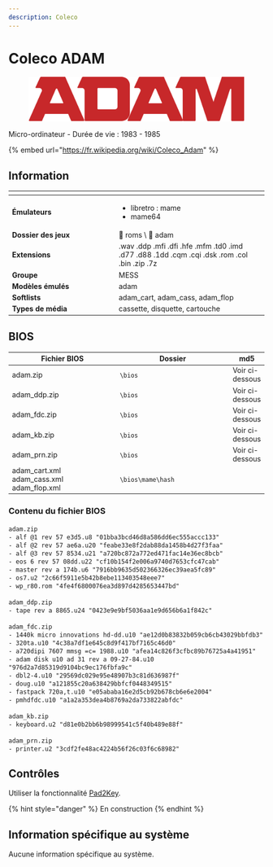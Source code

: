 ```yaml
---
description: Coleco
---
```


# Coleco ADAM

<div align="left">

<figure><img src="https://raw.githubusercontent.com/fabricecaruso/es-theme-carbon/5b2195d8cce1b44a6aadc2a43c341e7511d4b48f/art/logos/adam.svg" alt=""><figcaption></figcaption></figure>

</div>

Micro-ordinateur - Durée de vie : 1983 - 1985

{% embed url="https://fr.wikipedia.org/wiki/Coleco_Adam" %}

## Information

<table data-header-hidden><thead><tr><th width="196"></th><th></th><th data-hidden></th></tr></thead><tbody><tr><td><strong>Émulateurs</strong></td><td><ul><li>libretro : mame</li><li>mame64</li></ul></td><td></td></tr><tr><td><strong>Dossier des jeux</strong></td><td><span data-gb-custom-inline data-tag="emoji" data-code="1f4c1">📁</span> roms \ <span data-gb-custom-inline data-tag="emoji" data-code="1f4c2">📂</span> adam</td><td></td></tr><tr><td><strong>Extensions</strong></td><td>.wav .ddp .mfi .dfi .hfe .mfm .td0 .imd .d77 .d88 .1dd .cqm .cqi .dsk .rom .col .bin .zip .7z</td><td></td></tr><tr><td><strong>Groupe</strong></td><td>MESS</td><td></td></tr><tr><td><strong>Modèles émulés</strong></td><td>adam</td><td></td></tr><tr><td><strong>Softlists</strong></td><td>adam_cart, adam_cass, adam_flop</td><td></td></tr><tr><td><strong>Types de média</strong></td><td>cassette, disquette, cartouche</td><td></td></tr></tbody></table>

## BIOS

<table><thead><tr><th width="224">Fichier BIOS</th><th width="235">Dossier</th><th>md5</th></tr></thead><tbody><tr><td>adam.zip</td><td><code>\bios</code></td><td>Voir ci-dessous</td></tr><tr><td>adam_ddp.zip</td><td><code>\bios</code></td><td>Voir ci-dessous</td></tr><tr><td>adam_fdc.zip</td><td><code>\bios</code></td><td>Voir ci-dessous</td></tr><tr><td>adam_kb.zip</td><td><code>\bios</code></td><td>Voir ci-dessous</td></tr><tr><td>adam_prn.zip</td><td><code>\bios</code></td><td>Voir ci-dessous</td></tr><tr><td>adam_cart.xml<br>adam_cass.xml<br>adam_flop.xml</td><td><code>\bios\mame\hash</code></td><td></td></tr></tbody></table>

### Contenu du fichier BIOS

```
adam.zip
- alf @1 rev 57 e3d5.u8 "01bba3bcd46d8a586dd6ec555accc133"
- alf @2 rev 57 ae6a.u20 "feabe33e8f2dab88da1458b4d27f3faa"
- alf @3 rev 57 8534.u21 "a720bc872a772ed471fac14e36ec8bcb"
- eos 6 rev 57 08dd.u22 "cf10b154f2e006a9740d7653cfc47cab"
- master rev a 174b.u6 "7916bb9635d502366326ec39aea5fc89"
- os7.u2 "2c66f5911e5b42b8ebe113403548eee7"
- wp_r80.rom "4fe4f6800076ea3d897d4285653447bd"

adam_ddp.zip
- tape rev a 8865.u24 "0423e9e9bf5036aa1e9d656b6a1f842c"

adam_fdc.zip
- 1440k micro innovations hd-dd.u10 "ae12d0b83832b059cb6cb43029bbfdb3"
- 320ta.u10 "4c38a7df1e645c8d9f417bf7165c46d0"
- a720dipi 7607 mmsg =c= 1988.u10 "afea14c826f3cfbc89b76725a4a41951"
- adam disk u10 ad 31 rev a 09-27-84.u10 "976d2a7d85319d9104bc9ec176fbfa9c"
- dbl2-4.u10 "29569dc029e95e48907b3c81d636987f"
- doug.u10 "a121855c20a638429bbfcf0448349515"
- fastpack 720a,t.u10 "e05ababa16e2d5cb92b678cb6e6e2004"
- pmhdfdc.u10 "a1a2a353dea4b8769a2da733822abfdc"

adam_kb.zip
- keyboard.u2 "d81e0b2bb6b98999541c5f40b489e88f"

adam_prn.zip
- printer.u2 "3cdf2fe48ac4224b56f26c03f6c68982"
```

## Contrôles

Utiliser la fonctionnalité [Pad2Key](../../../controleurs/pad2key.md).

{% hint style="danger" %}
En construction
{% endhint %}

## Information spécifique au système

Aucune information spécifique au système.
